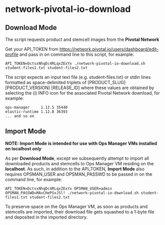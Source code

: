 # network-pivotal-io-download

## Download Mode

The script requests product and stemcell images from the **Pivotal Network**

Get your API_TOKEN from https://network.pivotal.io/users/dashboard/edit-profile and pass in on command line to this script, for example:

```
API_TOKEN=DctsxNhqDc4RLqxZExYx ./network-pivotal-io-download.sh student-files1.txt student-files2.txt
```

The script expects an input text file (e.g. student-files.txt) or stdin lines formatted as space-delimited triplets of [PRODUCT_SLUG] [PRODUCT_VERSION] [RELEASE_ID] where these values are obtained by selecting the (i) INFO icon for the associated Pivotal Network download, for example:

```
ops-manager     1.12.5 35440
elastic-runtime 1.12.8 36393
... and so on
```

## Import Mode

**NOTE: Import Mode is intended for use with Ops Manager VMs installed on localhost _only_**

As per **Download Mode**, except we subsequently attempt to import all downloaded products and stemcells to Ops Manager VM residing on the **localhost**.  As such, in addition to the API_TOKEN, **Import Mode** also requires OPSMAN_USER and OPSMAN_PASSWD to be passed in on the command line, for example:

```
API_TOKEN=DctsxNhqDc4RLqxZExYx OPSMAN_USER=admin OPSMAN_PASSWD=MAvCHePSxJSl! ./network-pivotal-io-download.sh student-files1.txt student-files2.txt
```

To preserve space on the Ops Manager VM, as soon as products and stemcells are imported, their download file gets squashed to a 1-byte file and deposited in the imported directory.
